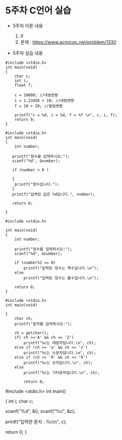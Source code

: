 # 5주차 C언어 실습
 
 - 5주차 이론 내용 <br>
   1. if
   2. 문제 : https://www.acmicpc.net/problem/1330

 - 5주차 실습 내용

```
#include <stdio.h>
int main(void)
{
    char c;
    int i;
    float f;

    c = 10000; //내림변환
    i = 1.23456 + 10; //내림변환
    f = 10 + 20; //올림변환
    
    printf("c = %d, i = %d, f = %f \n", c, i, f);
    return 0;
}
```

```
#include <stdio.h>
int main(void)
{
    int number;

   printf("정수를 입력하시오:");
   scanf("%d", &number);

   if (number > 0 )
   
   {
    printf("양수입니다.");
   }
   printf("입력된 값은 %d입니다.", number);

   return 0;
    
}
```

```
#include <stdio.h>

int main(void)
{
    int number;

    printf("정수를 입력하시오:");
    scanf("%d", &number);

    if (number%2 == 0)
        printf("입력된 정수는 짝수입니다.\n");
    else
        printf("입력된 정수는 홀수입니다.\n");

    return 0;
}
```

```
#include <stdio.h>
int main(void)

{
    char ch;
    printf("문자를 입력하시오:");

    ch = getchar();
    if( ch >='A' && ch <= 'Z')
        printf("%c는 대문자입니다.\n", ch);
    else if (ch >= 'a' && ch <= 'z')
        printf("%c는 소문자입니다.\n", ch);
    else if (ch >= '0' && ch <= '9')
        printf("%c는 숫자입니다.\n", ch);
    else
        printf("%c는 기타문자입니다.\n", ch);
        
        return 0;

```
#include <stdio.h>
int main()

{
  int i;
  char c;

  scanf("%d", &i);
  scanf("%c", &c);

  printf("입력한 문자 : %c\n", c);

  return 0;
}

